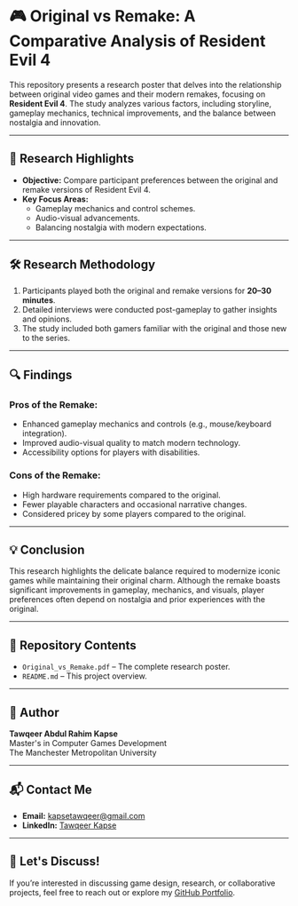 # 🎮 Original vs Remake: A Comparative Analysis of Resident Evil 4

This repository presents a research poster that delves into the relationship between original video games and their modern remakes, focusing on **Resident Evil 4**. The study analyzes various factors, including storyline, gameplay mechanics, technical improvements, and the balance between nostalgia and innovation.

---

## 📝 **Research Highlights**
- **Objective:** Compare participant preferences between the original and remake versions of Resident Evil 4.  
- **Key Focus Areas:**  
  - Gameplay mechanics and control schemes.  
  - Audio-visual advancements.  
  - Balancing nostalgia with modern expectations.  

---

## 🛠️ **Research Methodology**
1. Participants played both the original and remake versions for **20–30 minutes**.  
2. Detailed interviews were conducted post-gameplay to gather insights and opinions.  
3. The study included both gamers familiar with the original and those new to the series.

---

## 🔍 **Findings**
### **Pros of the Remake:**
- Enhanced gameplay mechanics and controls (e.g., mouse/keyboard integration).  
- Improved audio-visual quality to match modern technology.  
- Accessibility options for players with disabilities.  

### **Cons of the Remake:**
- High hardware requirements compared to the original.  
- Fewer playable characters and occasional narrative changes.  
- Considered pricey by some players compared to the original.

---

## 💡 **Conclusion**
This research highlights the delicate balance required to modernize iconic games while maintaining their original charm. Although the remake boasts significant improvements in gameplay, mechanics, and visuals, player preferences often depend on nostalgia and prior experiences with the original.

---

## 📂 **Repository Contents**
- `Original_vs_Remake.pdf` – The complete research poster.  
- `README.md` – This project overview.

---

## 👥 **Author**
**Tawqeer Abdul Rahim Kapse**  
Master's in Computer Games Development  
The Manchester Metropolitan University  

---

## 📬 **Contact Me**
- **Email:** kapsetawqeer@gmail.com  
- **LinkedIn:** [Tawqeer Kapse](https://www.linkedin.com/in/tawqeer-kapse-b85223159)

---

## 🌟 **Let's Discuss!**
If you’re interested in discussing game design, research, or collaborative projects, feel free to reach out or explore my [GitHub Portfolio](https://github.com/tawqeer93?tab=repositories).
